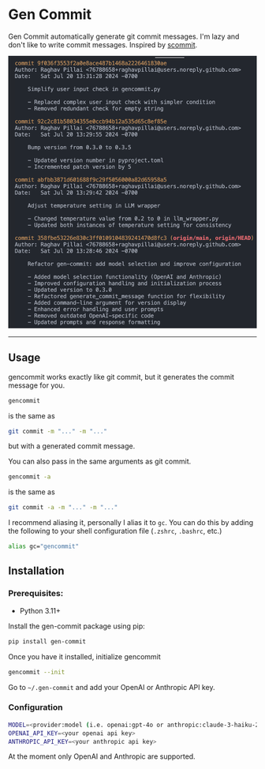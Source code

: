 # Gen Commit

Gen Commit automatically generate git commit messages. I'm lazy and don't like to write commit messages. Inspired by [scommit](https://github.com/Globe-Engineer/semantic-commit).

![Wow!](assets/logs.png)

---

## Usage

gencommit works exactly like git commit, but it generates the commit message for you.

```bash
gencommit
```

is the same as

```bash
git commit -m "..." -m "..."
```

but with a generated commit message.

You can also pass in the same arguments as git commit.

```bash
gencommit -a
```

is the same as

```bash
git commit -a -m "..." -m "..."
```

I recommend aliasing it, personally I alias it to `gc`. You can do this by adding the following to your shell configuration file (`.zshrc`, `.bashrc`, etc.)

```bash
alias gc="gencommit"
```

## Installation

### Prerequisites:

- Python 3.11+

Install the gen-commit package using pip:

```bash
pip install gen-commit
```

Once you have it installed, initialize gencommit

```bash
gencommit --init
```

Go to `~/.gen-commit` and add your OpenAI or Anthropic API key.

### Configuration

```bash
MODEL=<provider:model (i.e. openai:gpt-4o or anthropic:claude-3-haiku-20240307)>
OPENAI_API_KEY=<your openai api key>
ANTHROPIC_API_KEY=<your anthropic api key>
```

At the moment only OpenAI and Anthropic are supported.
